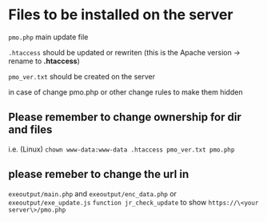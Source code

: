# Files to be installed on the server

`pmo.php` main update file

`.htaccess` should be updated or rewriten (this is the Apache version -> rename to __.htaccess__)

`pmo_ver.txt` should be created on the server

in case of change pmo.php or other change rules to make them hidden

## Please remember to change ownership for dir and files 
i.e. (Linux) `chown www-data:www-data .htaccess pmo_ver.txt pmo.php`

## please remeber to change the url in 
`exeoutput/main.php` and `exeoutput/enc_data.php` or `exeoutput/exe_update.js` `function jr_check_update`  to show `https://\<your server\>/pmo.php`
